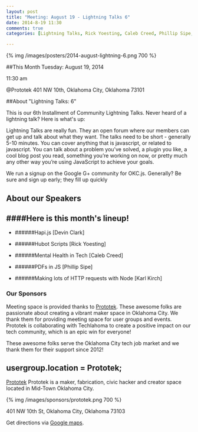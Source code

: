 ```yaml
---
layout: post
title: "Meeting: August 19 - Lightning Talks 6"
date: 2014-8-19 11:30
comments: true
categories: [Lightning Talks, Rick Yoesting, Caleb Creed, Phillip Sipe, Karl Kirch]

---
```

{% img /images/posters/2014-august-lightning-6.png 700 %}

##This Month
Tuesday: August 19, 2014

11:30 am

@Prototek
401 NW 10th,
Oklahoma City, Oklahoma
73101


##About "Lightning Talks: 6"

This is our 6th Installment of Community Lightning Talks. Never heard of a lightning talk? Here is what's up:

Lightning Talks are really fun. They an open forum where our members can get up and talk about what they want. The talks need to be short - generally 5-10 minutes. You can cover anything that is javascript, or related to javascript. You can talk about a problem you've solved, a plugin you like, a cool blog post you read, something you’re working on now, or pretty much any other way you’re using JavaScript to achieve your goals.

We run a signup on the Google G+ community for OKC.js.  Generally? Be sure and sign up early; they fill up quickly

<!-- more -->

## About our Speakers

####Here is this month's lineup!
----------------------------------------------------------
- ######Hapi.js [Devin Clark]

- ######Hubot Scripts [Rick Yoesting]

- ######Mental Health in Tech [Caleb Creed]

- ######PDFs in JS [Phillip Sipe] 

- ######Making lots of HTTP requests with Node [Karl Kirch]

### Our Sponsors
Meeting space is provided thanks to [Prototek](http://www.prototekokc.com). These awesome folks are passionate about creating a vibrant maker space in Oklahoma City. We thank them for providing meeting space for user groups and events. Prototek is collaborating with Techlahoma to create a positive impact on our tech community, which is an epic win for everyone!

These awesome folks serve the Oklahoma City tech job market and we thank them for their support since 2012!

## usergroup.location = Prototek;


[Prototek](http://prototekokc.com/) Prototek is a maker, fabrication, civic hacker and creator space located in Mid-Town Oklahoma City.

{% img /images/sponsors/prototek.png 700 %}

401 NW 10th St, Oklahoma City, Oklahoma 73103

Get directions via [Google maps](https://www.google.com/maps/place/401+NW+10th+St/@35.478527,-97.519417,17z/data=!3m1!4b1!4m2!3m1!1s0x87b21733fd30d655:0xce3a1cd9b95c8415).